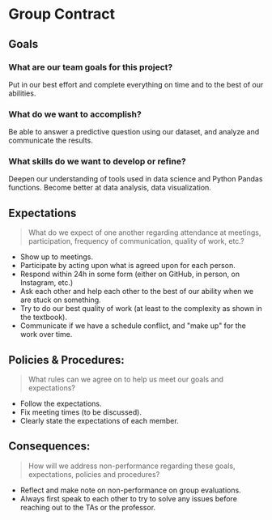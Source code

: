 # Group Contract

## Goals

### What are our team goals for this project?

Put in our best effort and complete everything on time and to the best of our abilities. 

### What do we want to accomplish?

Be able to answer a predictive question using our dataset, and analyze and communicate the results. 

### What skills do we want to develop or refine?

Deepen our understanding of tools used in data science and Python Pandas functions. Become better at data analysis, data visualization. 

## Expectations

> What do we expect of one another regarding attendance at meetings, participation, frequency of communication, quality of work, etc.?

- Show up to meetings. 
- Participate by acting upon what is agreed upon for each person. 
- Respond within 24h in some form (either on GitHub, in person, on Instagram, etc.) 
- Ask each other and help each other to the best of our ability when we are stuck on something. 
- Try to do our best quality of work (at least to the complexity as shown in the textbook). 
- Communicate if we have a schedule conflict, and "make up" for the work over time. 

## Policies & Procedures:

> What rules can we agree on to help us meet our goals and expectations?

- Follow the expectations. 
- Fix meeting times (to be discussed). 
- Clearly state the expectations of each member. 

## Consequences:

> How will we address non-performance regarding these goals, expectations, policies and procedures?

- Reflect and make note on non-performance on group evaluations. 
- Always first speak to each other to try to solve any issues before reaching out to the TAs or the professor. 